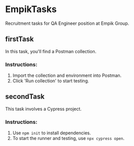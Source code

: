 # EmpikTasks

Recruitment tasks for QA Engineer position at Empik Group.

## firstTask

In this task, you'll find a Postman collection.

### Instructions:
1. Import the collection and environment into Postman.
2. Click 'Run collection' to start testing.

## secondTask

This task involves a Cypress project.

### Instructions:
1. Use `npm init` to install dependencies.
2. To start the runner and testing, use `npx cypress open`.